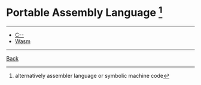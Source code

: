 # Portable Assembly Language [^note]

---

- [C--](./PortableAssembly/C--.md)
- [Wasm](./PortableAssembly/Wasm.md)

---

[Back](./../readme.md)

[^note]: alternatively assembler language or symbolic machine code
